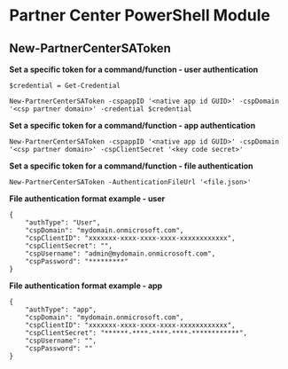 # Partner Center PowerShell Module #

## New-PartnerCenterSAToken ##

**Set a specific token for a command/function - user authentication**

    $credential = Get-Credential

    New-PartnerCenterSAToken -cspappID '<native app id GUID>' -cspDomain '<csp partner domain>' -credential $credential

**Set a specific token for a command/function - app authentication**

    New-PartnerCenterSAToken -cspappID '<native app id GUID>' -cspDomain '<csp partner domain>' -cspClientSecret '<key code secret>'

**Set a specific token for a command/function - file authentication**

    New-PartnerCenterSAToken -AuthenticationFileUrl '<file.json>'

**File authentication format example - user**

```
{
    "authType": "User",
    "cspDomain": "mydomain.onmicrosoft.com",
    "cspClientID": "xxxxxxx-xxxx-xxxx-xxxx-xxxxxxxxxxxx",
    "cspClientSecret": "",
    "cspUsername": "admin@mydomain.onmicrosoft.com",
    "cspPassword": "*********"
}
```

**File authentication format example - app**

```
{
    "authType": "app",
    "cspDomain": "mydomain.onmicrosoft.com",
    "cspClientID": "xxxxxxx-xxxx-xxxx-xxxx-xxxxxxxxxxxx",
    "cspClientSecret": "******-****-****-****-************",
    "cspUsername": "",
    "cspPassword": ""
}
```